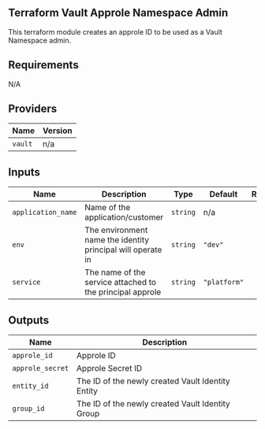 ## Terraform Vault Approle Namespace Admin

This terraform module creates an approle ID to be used as a Vault Namespace admin.

## Requirements

N/A

## Providers

| Name | Version |
|------|---------|
| `vault` | n/a |

## Inputs

| Name | Description | Type | Default | Required |
|------|-------------|------|---------|:--------:|
| `application_name` | Name of the application/customer | `string` | n/a | yes |
| `env` | The environment name the identity principal will operate in | `string` | `"dev"` | no |
| `service` | The name of the service attached to the principal approle | `string` | `"platform"` | no |

## Outputs

| Name | Description |
|------|-------------|
| `approle_id` | Approle ID |
| `approle_secret` | Approle Secret ID |
| `entity_id` | The ID of the newly created Vault Identity Entity |
| `group_id` | The ID of the newly created Vault Identity Group |
